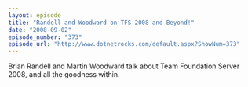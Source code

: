 ```yaml
---
layout: episode
title: "Randell and Woodward on TFS 2008 and Beyond!"
date: "2008-09-02"
episode_number: "373"
episode_url: "http://www.dotnetrocks.com/default.aspx?ShowNum=373"
---
```


Brian Randell and Martin Woodward talk about Team Foundation Server 2008, and all the goodness within.
